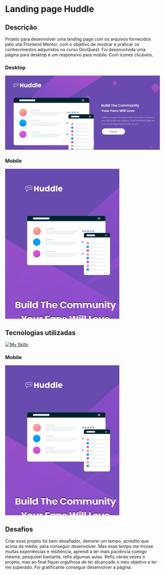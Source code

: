 # Landing page Huddle
##  Descrição
Projeto para desenvolver uma landing page com os arquivos fornecidos pelo site Frontend Mentor, com o objetivo de mostrar e praticar os conhecimentos adquiridos no curso DevQuest.
Foi desenvolvida uma página para desktop e um responsivo para mobile.
Com ícones clicáveis.
### Desktop
<img src="./Animação-tela-desktop.gif" alt="tela do projeto landing page huddle">

### Mobile

<img src="./Animação-tela-mobile.gif" alt="tela do projeto landing page huddle">

## Tecnologias utilizadas
[![My Skills](https://skillicons.dev/icons?i=html,css)](https://skillicons.dev)
### Mobile
<img src="./Animação-tela-mobile.gif" alt="tela do projeto landing page huddle">

## Desafios
Criar esse projeto foi bem desafiador, demorei um tempo, acredito que acima da média, para conseguir desenvolver. Mas esse tempo me trouxe muitas experiências e resiliência, aprendi a ter mais paciência comigo mesma, pesquisei bastante, refis algumas aulas. Refiz várias vezes o projeto, mas ao final fiquei orgulhosa de ter alcançado o meu objetivo e ter me superado.
Foi gratificante conseguir desenvolver a página.
